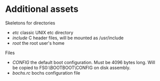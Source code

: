 Additional assets
=================

Skeletons for directories

- *etc* classic UNIX etc directory
- *include* C header files, will be mounted as /usr/include
- *root* the root user's home

Files

- *CONFIG* the default boot configuration. Must be 4096 bytes long.
  Will be copied to FS0:\BOOTBOOT\CONFIG on disk assembly.
- *bochs.rc* bochs configuration file
